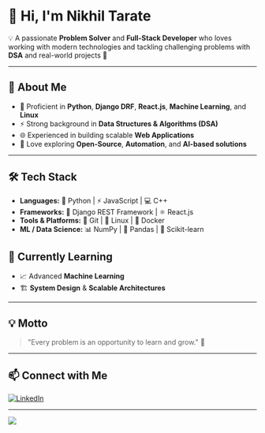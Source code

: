 # 👋 Hi, I'm Nikhil Tarate  

💡 A passionate **Problem Solver** and **Full-Stack Developer** who loves working with modern technologies and tackling challenging problems with **DSA** and real-world projects 🚀  

---

## 🚀 About Me  
- 🐍 Proficient in **Python**, **Django DRF**, **React.js**, **Machine Learning**, and **Linux**  
- ⚡ Strong background in **Data Structures & Algorithms (DSA)**  
- 🌐 Experienced in building scalable **Web Applications**  
- 🤝 Love exploring **Open-Source**, **Automation**, and **AI-based solutions**  

---

## 🛠️ Tech Stack  
- **Languages:** 🐍 Python | ⚡ JavaScript | 💻 C++  
- **Frameworks:** 🎯 Django REST Framework | ⚛️ React.js  
- **Tools & Platforms:** 🔧 Git | 🐧 Linux | 🐳 Docker  
- **ML / Data Science:** 📊 NumPy | 🐼 Pandas | 🤖 Scikit-learn  



## 🌱 Currently Learning  
- 📈 Advanced **Machine Learning**  
- 🏗️ **System Design** & **Scalable Architectures**  

---

## 💡 Motto  
> "Every problem is an opportunity to learn and grow." 🌱  

---

## 📫 Connect with Me  
[![LinkedIn](https://img.shields.io/badge/LinkedIn-blue?logo=linkedin&logoColor=white)](https://www.linkedin.com/in/nikhil-tarate-b97424257/)  

---

![](https://komarev.com/ghpvc/?username=nikhil9941&label=Profile+Views&color=blue)
